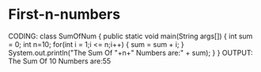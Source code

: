 # First-n-numbers

CODING:
class SumOfNum
{
public static void main(String args[])
{
int sum = 0;
int n=10;
for(int i = 1;i <= n;i++)
{
sum = sum + i;
}
System.out.println("The Sum Of "+n+" Numbers are:" + sum);
}
}
OUTPUT:
The Sum Of 10 Numbers are:55
